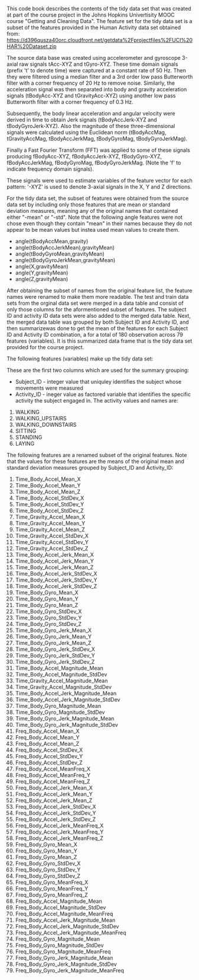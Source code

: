 This code book describes the contents of the tidy data set that was created at part of the course project in the Johns Hopkins Univertisity MOOC course "Getting and Cleaning Data". The feature set for the tidy data set is a subset of the features provided in the Human Activity data set obtained from: <https://d396qusza40orc.cloudfront.net/getdata%2Fprojectfiles%2FUCI%20HAR%20Dataset.zip>

The source data base was created using accelerometer and gyroscope 3-axial raw signals tAcc-XYZ and tGyro-XYZ. These time domain signals (prefix 't' to denote time) were captured at a constant rate of 50 Hz. Then they were filtered using a median filter and a 3rd order low pass Butterworth filter with a corner frequency of 20 Hz to remove noise. Similarly, the acceleration signal was then separated into body and gravity acceleration signals (tBodyAcc-XYZ and tGravityAcc-XYZ) using another low pass Butterworth filter with a corner frequency of 0.3 Hz.

Subsequently, the body linear acceleration and angular velocity were derived in time to obtain Jerk signals (tBodyAccJerk-XYZ and tBodyGyroJerk-XYZ). Also the magnitude of these three-dimensional signals were calculated using the Euclidean norm (tBodyAccMag, tGravityAccMag, tBodyAccJerkMag, tBodyGyroMag, tBodyGyroJerkMag).

Finally a Fast Fourier Transform (FFT) was applied to some of these signals producing fBodyAcc-XYZ, fBodyAccJerk-XYZ, fBodyGyro-XYZ, fBodyAccJerkMag, fBodyGyroMag, fBodyGyroJerkMag. (Note the 'f' to indicate frequency domain signals).

These signals were used to estimate variables of the feature vector for each pattern:
'-XYZ' is used to denote 3-axial signals in the X, Y and Z directions.

For the tidy data set, the subset of features were obtained from the source data set by including only those features that are mean or standard deviation measures, meaning any of the original names that contained either "-mean" or "-std". Note that the following angle features were not chose even though they contain "mean" in their names because they do not appear to be mean values but instea used mean values to create them.
* angle(tBodyAccMean,gravity)
* angle(tBodyAccJerkMean),gravityMean)
* angle(tBodyGyroMean,gravityMean)
* angle(tBodyGyroJerkMean,gravityMean)
* angle(X,gravityMean)
* angle(Y,gravityMean)
* angle(Z,gravityMean)

After obtaining the subset of names from the original feature list, the feature names were renamed to make them more readable. The test and train data sets from the orginal data set were merged in a data table and consist of only those columns for the aformentioned subset of features. The subject ID and activity ID data sets were also added to the merged data table. Next, the merged data table was grouped by both Subject ID and Activity ID, and then summarizewas done to get the mean of the features for each Subject ID and Activity ID combination, a for a total of 180 observation across 79 features (variables). It is this summarized data frame that is the tidy data set provided for the course project.

The following features (variables) make up the tidy data set:

These are the first two columns which are used for the summary grouping:

-   Subject\_ID - integer value that uniquley identifies the subject whose movements were measured
-   Activity\_ID - ineger value as factored variable that identifies the specific activity the subject engaged in. The activity values and names are:
1. WALKING
2. WALKING\_UPSTAIRS
3. WALKING\_DOWNSTAIRS
4. SITTING
5. STANDING
6. LAYING

The following features are a renamed subset of the original features. Note that the values for these features are the means of the original mean and standard deviation measures grouped by Subject\_ID and Activity\_ID:

1. Time\_Body\_Accel\_Mean\_X
2. Time\_Body\_Accel\_Mean\_Y
3. Time\_Body\_Accel\_Mean\_Z
4. Time\_Body\_Accel\_StdDev\_X
5. Time\_Body\_Accel\_StdDev\_Y
6. Time\_Body\_Accel\_StdDev\_Z
7. Time\_Gravity\_Accel\_Mean\_X
8. Time\_Gravity\_Accel\_Mean\_Y
9. Time\_Gravity\_Accel\_Mean\_Z
10. Time\_Gravity\_Accel\_StdDev\_X
11. Time\_Gravity\_Accel\_StdDev\_Y
12. Time\_Gravity\_Accel\_StdDev\_Z
13. Time\_Body\_Accel\_Jerk\_Mean\_X
14. Time\_Body\_Accel\_Jerk\_Mean\_Y
15. Time\_Body\_Accel\_Jerk\_Mean\_Z
16. Time\_Body\_Accel\_Jerk\_StdDev\_X
17. Time\_Body\_Accel\_Jerk\_StdDev\_Y
18. Time\_Body\_Accel\_Jerk\_StdDev\_Z
19. Time\_Body\_Gyro\_Mean\_X
20. Time\_Body\_Gyro\_Mean\_Y
21. Time\_Body\_Gyro\_Mean\_Z
22. Time\_Body\_Gyro\_StdDev\_X
23. Time\_Body\_Gyro\_StdDev\_Y
24. Time\_Body\_Gyro\_StdDev\_Z
25. Time\_Body\_Gyro\_Jerk\_Mean\_X
26. Time\_Body\_Gyro\_Jerk\_Mean\_Y
27. Time\_Body\_Gyro\_Jerk\_Mean\_Z
28. Time\_Body\_Gyro\_Jerk\_StdDev\_X
29. Time\_Body\_Gyro\_Jerk\_StdDev\_Y
30. Time\_Body\_Gyro\_Jerk\_StdDev\_Z
31. Time\_Body\_Accel\_Magnitude\_Mean
32. Time\_Body\_Accel\_Magnitude\_StdDev
33. Time\_Gravity\_Accel\_Magnitude\_Mean
34. Time\_Gravity\_Accel\_Magnitude\_StdDev
35. Time\_Body\_Accel\_Jerk\_Magnitude\_Mean
36. Time\_Body\_Accel\_Jerk\_Magnitude\_StdDev
37. Time\_Body\_Gyro\_Magnitude\_Mean
38. Time\_Body\_Gyro\_Magnitude\_StdDev
39. Time\_Body\_Gyro\_Jerk\_Magnitude\_Mean
40. Time\_Body\_Gyro\_Jerk\_Magnitude\_StdDev
41. Freq\_Body\_Accel\_Mean\_X
42. Freq\_Body\_Accel\_Mean\_Y
43. Freq\_Body\_Accel\_Mean\_Z
44. Freq\_Body\_Accel\_StdDev\_X
45. Freq\_Body\_Accel\_StdDev\_Y
46. Freq\_Body\_Accel\_StdDev\_Z
47. Freq\_Body\_Accel\_MeanFreq\_X
48. Freq\_Body\_Accel\_MeanFreq\_Y
49. Freq\_Body\_Accel\_MeanFreq\_Z
50. Freq\_Body\_Accel\_Jerk\_Mean\_X
51. Freq\_Body\_Accel\_Jerk\_Mean\_Y
52. Freq\_Body\_Accel\_Jerk\_Mean\_Z
53. Freq\_Body\_Accel\_Jerk\_StdDev\_X
54. Freq\_Body\_Accel\_Jerk\_StdDev\_Y
55. Freq\_Body\_Accel\_Jerk\_StdDev\_Z
56. Freq\_Body\_Accel\_Jerk\_MeanFreq\_X
57. Freq\_Body\_Accel\_Jerk\_MeanFreq\_Y
58. Freq\_Body\_Accel\_Jerk\_MeanFreq\_Z
59. Freq\_Body\_Gyro\_Mean\_X
60. Freq\_Body\_Gyro\_Mean\_Y
61. Freq\_Body\_Gyro\_Mean\_Z
62. Freq\_Body\_Gyro\_StdDev\_X
63. Freq\_Body\_Gyro\_StdDev\_Y
64. Freq\_Body\_Gyro\_StdDev\_Z
65. Freq\_Body\_Gyro\_MeanFreq\_X
66. Freq\_Body\_Gyro\_MeanFreq\_Y
67. Freq\_Body\_Gyro\_MeanFreq\_Z
68. Freq\_Body\_Accel\_Magnitude\_Mean
69. Freq\_Body\_Accel\_Magnitude\_StdDev
70. Freq\_Body\_Accel\_Magnitude\_MeanFreq
71. Freq\_Body\_Accel\_Jerk\_Magnitude\_Mean
72. Freq\_Body\_Accel\_Jerk\_Magnitude\_StdDev
73. Freq\_Body\_Accel\_Jerk\_Magnitude\_MeanFreq
74. Freq\_Body\_Gyro\_Magnitude\_Mean
75. Freq\_Body\_Gyro\_Magnitude\_StdDev
76. Freq\_Body\_Gyro\_Magnitude\_MeanFreq
77. Freq\_Body\_Gyro\_Jerk\_Magnitude\_Mean
78. Freq\_Body\_Gyro\_Jerk\_Magnitude\_StdDev
79. Freq\_Body\_Gyro\_Jerk\_Magnitude\_MeanFreq
